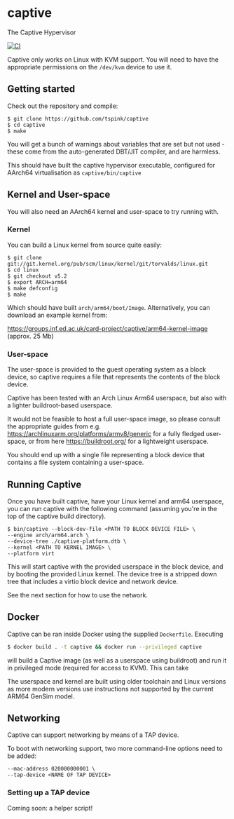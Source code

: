 # captive
The Captive Hypervisor

[![CI](https://github.com/tspink/captive/actions/workflows/ci.yml/badge.svg)](https://github.com/tspink/captive/actions/workflows/ci.yml)

Captive only works on Linux with KVM support.  You will need to have the appropriate permissions
on the `/dev/kvm` device to use it.

## Getting started
Check out the repository and compile:

    $ git clone https://github.com/tspink/captive
    $ cd captive
    $ make

You will get a bunch of warnings about variables that are set but not used - these come from the
auto-generated DBT/JIT compiler, and are harmless.

This should have built the captive hypervisor executable, configured for AArch64 virtualisation as `captive/bin/captive`

## Kernel and User-space
You will also need an AArch64 kernel and user-space to try running with.

### Kernel
You can build a Linux kernel from source quite easily:

    $ git clone git://git.kernel.org/pub/scm/linux/kernel/git/torvalds/linux.git
    $ cd linux
    $ git checkout v5.2
    $ export ARCH=arm64
    $ make defconfig
    $ make

Which should have built `arch/arm64/boot/Image`.  Alternatively, you can download an example kernel from:

https://groups.inf.ed.ac.uk/card-project/captive/arm64-kernel-image (approx. 25 Mb)

### User-space
The user-space is provided to the guest operating system as a block device, so captive requires a file that
represents the contents of the block device.

Captive has been tested with an Arch Linux Arm64 userspace, but also with a lighter buildroot-based
userspace.

It would not be feasible to host a full user-space image, so please consult the appropriate guides from
e.g. https://archlinuxarm.org/platforms/armv8/generic for a fully fledged user-space, or from here
https://buildroot.org/ for a lightweight userspace.

You should end up with a single file representing a block device that contains a file system containing
a user-space.

## Running Captive
Once you have built captive, have your Linux kernel and arm64 userspace, you can run captive with the
following command (assuming you're in the top of the captive build directory).

    $ bin/captive --block-dev-file <PATH TO BLOCK DEVICE FILE> \
    --engine arch/arm64.arch \
    --device-tree ./captive-platform.dtb \
    --kernel <PATH TO KERNEL IMAGE> \
    --platform virt

This will start captive with the provided userspace in the block device, and by booting the provided
Linux kernel.  The device tree is a stripped down tree that includes a virtio block device and network
device.

See the next section for how to use the network.

## Docker

Captive can be ran inside Docker using the supplied `Dockerfile`. Executing

```bash
$ docker build . -t captive && docker run --privileged captive
```

will build a Captive image (as well as a userspace using buildroot) and run it in privileged mode (required for access to KVM). This can take

The userspace and kernel are built using older toolchain and Linux versions as more modern versions use instructions not supported by the current ARM64 GenSim model.

## Networking
Captive can support networking by means of a TAP device.

To boot with networking support, two more command-line options need to be added:

    --mac-address 020000000001 \
    --tap-device <NAME OF TAP DEVICE>

### Setting up a TAP device
Coming soon: a helper script!
